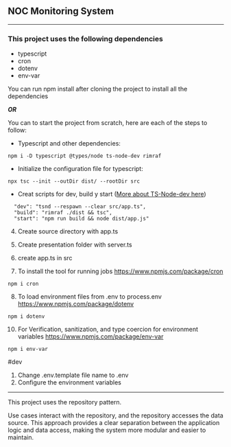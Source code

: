 
## NOC Monitoring System
***
### This project uses the following dependencies

  - typescript
  - cron
  - dotenv
  - env-var

You can run npm install after cloning the project to install all the dependencies 

***OR***

You can to start the project from scratch, here are each of the steps to follow:

  - Typescript and other dependencies: 
```
npm i -D typescript @types/node ts-node-dev rimraf
```
- Initialize the configuration file for typescript:
```
npx tsc --init --outDir dist/ --rootDir src
```
- Creat scripts for dev, build y start ([More about TS-Node-dev here](https://www.npmjs.com/package/ts-node-dev))
```
  "dev": "tsnd --respawn --clear src/app.ts",
  "build": "rimraf ./dist && tsc",
  "start": "npm run build && node dist/app.js"
```

4. Create source directory with app.ts

5. Create presentation folder with server.ts

6. create app.ts in src

7. To install the tool for running jobs https://www.npmjs.com/package/cron 
```
npm i cron 
```

8. To load environment files from .env to process.env https://www.npmjs.com/package/dotenv 
```
npm i dotenv 
```

10. For Verification, sanitization, and type coercion for environment variables https://www.npmjs.com/package/env-var
```
npm i env-var  
```

#dev 
1. Change .env.template file name to .env
2. Configure the environment variables

***
This project uses the repository pattern.

Use cases interact with the repository, and the repository accesses the data source. This approach provides a clear separation between the application logic and data access, making the system more modular and easier to maintain.

